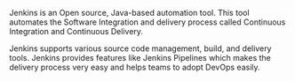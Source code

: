 Jenkins is an Open source, Java-based automation tool. This tool automates the Software Integration and delivery process called Continuous Integration and Continuous Delivery.

Jenkins supports various source code management, build, and delivery tools. Jenkins provides features like Jenkins Pipelines which makes the delivery process very easy and helps teams to adopt DevOps easily.
